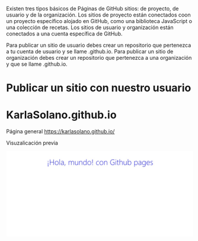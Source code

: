 <p>Existen tres tipos básicos de Páginas de GitHub sitios: de proyecto, de usuario y de la organización. Los sitios de proyecto están conectados coon un proyecto específico alojado en GitHub, como una biblioteca JavaScript o una colección de recetas. Los sitios de usuario y organización están conectados a una cuenta específica de GitHub.</p>

<p>Para publicar un sitio de usuario debes crear un repositorio que pertenezca a tu cuenta de usuario y se llame <user>.github.io. Para publicar un sitio de organización debes crear un repositorio que pertenezca a una organización y que se llame <organization>.github.io.</p>

<h1>Publicar un sitio con nuestro usuario</h1>

# KarlaSolano.github.io

Página general
https://karlasolano.github.io/

<p>Visuzalicación previa</p>

<img src="general.jpg"/>
